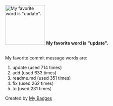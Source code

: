 <img src="https://github.com/my-badges/my-badges/blob/master/src/all-badges/favorite-word/favorite-word.png?raw=true" alt="My favorite word is &quot;update&quot;." title="My favorite word is &quot;update&quot;." width="128">
<strong>My favorite word is &quot;update&quot;.</strong>
<br><br>

My favorite commit message words are:

1. update (used 714 times)
2. add (used 633 times)
3. readme.md (used 351 times)
4. fix (used 262 times)
5. to (used 231 times)


Created by <a href="https://github.com/my-badges/my-badges">My Badges</a>